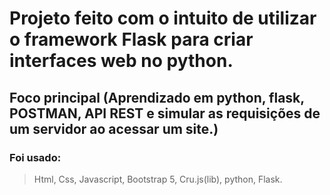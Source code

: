 # Projeto feito com o intuito de utilizar o framework Flask para criar interfaces web no python.
## Foco principal (Aprendizado em python, flask, POSTMAN, API REST e simular as requisições de um servidor ao acessar um site.)
### Foi usado:
> Html, Css, Javascript, Bootstrap 5, Cru.js(lib), python, Flask.

